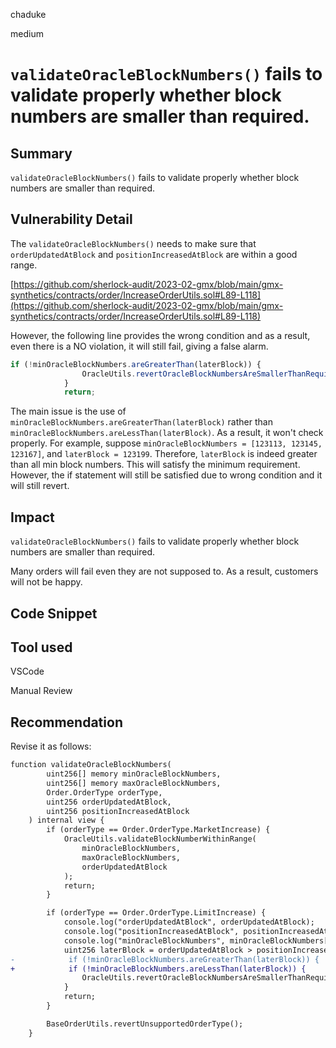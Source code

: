 chaduke

medium

# ``validateOracleBlockNumbers()`` fails to validate properly whether block numbers are smaller than required.

## Summary
``validateOracleBlockNumbers()`` fails to validate properly whether block numbers are smaller than required.

## Vulnerability Detail
The ``validateOracleBlockNumbers()`` needs to make sure that ``orderUpdatedAtBlock`` and ``positionIncreasedAtBlock`` are within a good range. 

[https://github.com/sherlock-audit/2023-02-gmx/blob/main/gmx-synthetics/contracts/order/IncreaseOrderUtils.sol#L89-L118](https://github.com/sherlock-audit/2023-02-gmx/blob/main/gmx-synthetics/contracts/order/IncreaseOrderUtils.sol#L89-L118)

However, the following line provides the wrong condition and as a result, even there is a NO violation, it will still fail, giving a false alarm. 

```javascript
if (!minOracleBlockNumbers.areGreaterThan(laterBlock)) {
                OracleUtils.revertOracleBlockNumbersAreSmallerThanRequired(minOracleBlockNumbers, laterBlock);
            }
            return;
```

The main issue is the use of ``minOracleBlockNumbers.areGreaterThan(laterBlock)`` rather than ``minOracleBlockNumbers.areLessThan(laterBlock)``. As a result, it won't check properly. For example, suppose ``minOracleBlockNumbers = [123113, 123145, 123167]``, and ``laterBlock = 123199``. Therefore, ``laterBlock`` is indeed greater than all min block numbers. This will satisfy the minimum requirement. However, the if statement will still be satisfied due to wrong condition and it will still revert. 

## Impact
``validateOracleBlockNumbers()`` fails to validate properly whether block numbers are smaller than required.

Many orders will fail even they are not supposed to. As a result, customers will not be happy.

## Code Snippet


## Tool used
VSCode


Manual Review

## Recommendation
Revise it as follows:
```diff
function validateOracleBlockNumbers(
        uint256[] memory minOracleBlockNumbers,
        uint256[] memory maxOracleBlockNumbers,
        Order.OrderType orderType,
        uint256 orderUpdatedAtBlock,
        uint256 positionIncreasedAtBlock
    ) internal view {
        if (orderType == Order.OrderType.MarketIncrease) {
            OracleUtils.validateBlockNumberWithinRange(
                minOracleBlockNumbers,
                maxOracleBlockNumbers,
                orderUpdatedAtBlock
            );
            return;
        }

        if (orderType == Order.OrderType.LimitIncrease) {
            console.log("orderUpdatedAtBlock", orderUpdatedAtBlock);
            console.log("positionIncreasedAtBlock", positionIncreasedAtBlock);
            console.log("minOracleBlockNumbers", minOracleBlockNumbers[0]);
            uint256 laterBlock = orderUpdatedAtBlock > positionIncreasedAtBlock ? orderUpdatedAtBlock : positionIncreasedAtBlock;
-            if (!minOracleBlockNumbers.areGreaterThan(laterBlock)) {
+            if (!minOracleBlockNumbers.areLessThan(laterBlock)) {
                OracleUtils.revertOracleBlockNumbersAreSmallerThanRequired(minOracleBlockNumbers, laterBlock);
            }
            return;
        }

        BaseOrderUtils.revertUnsupportedOrderType();
    }
```